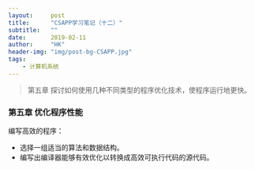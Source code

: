 ```yaml
---
layout:     post
title:      "CSAPP学习笔记（十二）"
subtitle:   ""
date:       2019-02-11
author:     "HK"
header-img: "img/post-bg-CSAPP.jpg"
tags:
    - 计算机系统
---
```


> 第五章 探讨如何使用几种不同类型的程序优化技术，使程序运行地更快。 

### 第五章 优化程序性能

编写高效的程序：
- 选择一组适当的算法和数据结构。
- 编写出编译器能够有效优化以转换成高效可执行代码的源代码。

 